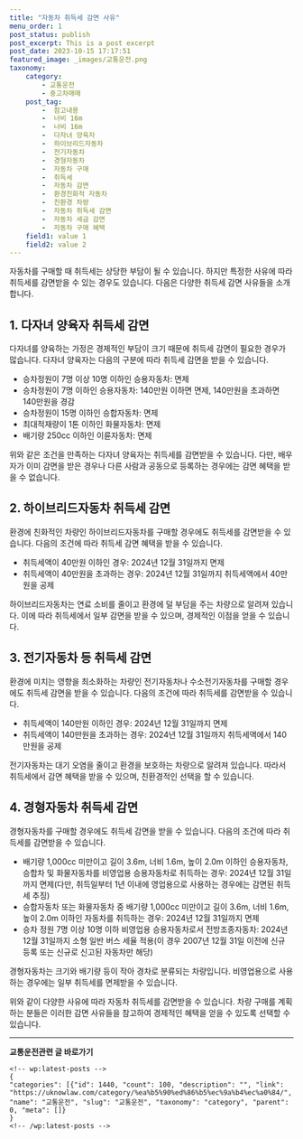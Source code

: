 ```yaml
---
title: "자동차 취득세 감면 사유"
menu_order: 1
post_status: publish
post_excerpt: This is a post excerpt
post_date: 2023-10-15 17:17:51
featured_image: _images/교통운전.png
taxonomy:
    category:
        - 교통운전
        - 중고차매매
    post_tag:
        -  참고내용
        -  너비 16m
        -  너비 16m
        -  다자녀 양육자
        -  하이브리드자동차
        -  전기자동차
        -  경형자동차
        -  자동차 구매
        -  취득세
        -  자동차 감면
        -  환경친화적 자동차
        -  친환경 차량
        -  자동차 취득세 감면
        -  자동차 세금 감면
        -  자동차 구매 혜택
    field1: value 1
    field2: value 2
---
```



자동차를 구매할 때 취득세는 상당한 부담이 될 수 있습니다. 하지만 특정한 사유에 따라 취득세를 감면받을 수 있는 경우도 있습니다. 다음은 다양한 취득세 감면 사유들을 소개합니다.

## 1. 다자녀 양육자 취득세 감면

다자녀를 양육하는 가정은 경제적인 부담이 크기 때문에 취득세 감면이 필요한 경우가 많습니다. 다자녀 양육자는 다음의 구분에 따라 취득세 감면을 받을 수 있습니다.

- 승차정원이 7명 이상 10명 이하인 승용자동차: 면제
- 승차정원이 7명 이하인 승용자동차: 140만원 이하면 면제, 140만원을 초과하면 140만원을 경감
- 승차정원이 15명 이하인 승합자동차: 면제
- 최대적재량이 1톤 이하인 화물자동차: 면제
- 배기량 250cc 이하인 이륜자동차: 면제

위와 같은 조건을 만족하는 다자녀 양육자는 취득세를 감면받을 수 있습니다. 다만, 배우자가 이미 감면을 받은 경우나 다른 사람과 공동으로 등록하는 경우에는 감면 혜택을 받을 수 없습니다.

## 2. 하이브리드자동차 취득세 감면

환경에 친화적인 차량인 하이브리드자동차를 구매할 경우에도 취득세를 감면받을 수 있습니다. 다음의 조건에 따라 취득세 감면 혜택을 받을 수 있습니다.

- 취득세액이 40만원 이하인 경우: 2024년 12월 31일까지 면제
- 취득세액이 40만원을 초과하는 경우: 2024년 12월 31일까지 취득세액에서 40만원을 공제

하이브리드자동차는 연료 소비를 줄이고 환경에 덜 부담을 주는 차량으로 알려져 있습니다. 이에 따라 취득세에서 일부 감면을 받을 수 있으며, 경제적인 이점을 얻을 수 있습니다.

## 3. 전기자동차 등 취득세 감면

환경에 미치는 영향을 최소화하는 차량인 전기자동차나 수소전기자동차를 구매할 경우에도 취득세 감면을 받을 수 있습니다. 다음의 조건에 따라 취득세를 감면받을 수 있습니다.

- 취득세액이 140만원 이하인 경우: 2024년 12월 31일까지 면제
- 취득세액이 140만원을 초과하는 경우: 2024년 12월 31일까지 취득세액에서 140만원을 공제

전기자동차는 대기 오염을 줄이고 환경을 보호하는 차량으로 알려져 있습니다. 따라서 취득세에서 감면 혜택을 받을 수 있으며, 친환경적인 선택을 할 수 있습니다.

## 4. 경형자동차 취득세 감면

경형자동차를 구매할 경우에도 취득세 감면을 받을 수 있습니다. 다음의 조건에 따라 취득세를 감면받을 수 있습니다.

- 배기량 1,000cc 미만이고 길이 3.6m, 너비 1.6m, 높이 2.0m 이하인 승용자동차, 승합차 및 화물자동차를 비영업용 승용자동차로 취득하는 경우: 2024년 12월 31일까지 면제(다만, 취득일부터 1년 이내에 영업용으로 사용하는 경우에는 감면된 취득세 추징)
- 승합자동차 또는 화물자동차 중 배기량 1,000cc 미만이고 길이 3.6m, 너비 1.6m, 높이 2.0m 이하인 자동차를 취득하는 경우: 2024년 12월 31일까지 면제
- 승차 정원 7명 이상 10명 이하 비영업용 승용자동차로서 전방조종자동차: 2024년 12월 31일까지 소형 일반 버스 세율 적용(이 경우 2007년 12월 31일 이전에 신규 등록 또는 신규로 신고된 자동차만 해당)

경형자동차는 크기와 배기량 등이 작아 경차로 분류되는 차량입니다. 비영업용으로 사용하는 경우에는 일부 취득세를 면제받을 수 있습니다.

위와 같이 다양한 사유에 따라 자동차 취득세를 감면받을 수 있습니다. 차량 구매를 계획하는 분들은 이러한 감면 사유들을 참고하여 경제적인 혜택을 얻을 수 있도록 선택할 수 있습니다.


<!-- wp:separator -->
<hr class="wp-block-separator has-alpha-channel-opacity"/>
<!-- /wp:separator -->
<!-- wp:group {"backgroundColor":"base","layout":{"type":"constrained"}} -->
<div class="wp-block-group has-base-background-color has-background">
<!-- wp:paragraph {"align":"center","fontSize":"large"} -->
<p class="has-text-align-center has-large-font-size"><strong>교통운전관련 글 바로가기</strong></p>
<!-- /wp:paragraph -->

    <!-- wp:latest-posts -->
    {
    "categories": [{"id": 1440, "count": 100, "description": "", "link": "https://uknowlaw.com/category/%ea%b5%90%ed%86%b5%ec%9a%b4%ec%a0%84/", "name": "교통운전", "slug": "교통운전", "taxonomy": "category", "parent": 0, "meta": []}
    }
    <!-- /wp:latest-posts -->
    
</div>
<!-- /wp:group -->
    